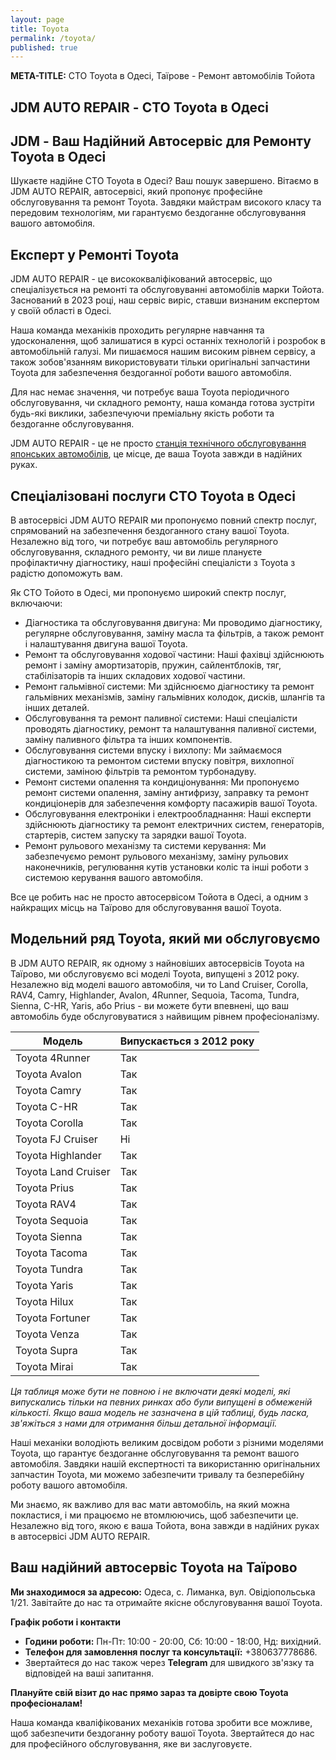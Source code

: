 ```yaml
---
layout: page
title: Toyota
permalink: /toyota/
published: true
---
```


<section class="page-section py-5 py-xl-7">
  <div class="container">
    <div class="row">
      <div class="col-12">
        <p><strong>META-TITLE:</strong> СТО Toyota в Одесі, Таїрове -&nbsp;Ремонт автомобілів Тойота</p>
        <h1>JDM AUTO REPAIR - СТО Toyota в Одесі</h1>
        <h2>JDM - Ваш Надійний Автосервіс для Ремонту Toyota в Одесі</h2>
        <p>Шукаєте надійне СТО Toyota в Одесі? Ваш пошук завершено. Вітаємо в JDM AUTO REPAIR, автосервісі, який пропонує професійне обслуговування та ремонт Toyota. Завдяки майстрам високого класу та передовим технологіям, ми гарантуємо бездоганне обслуговування вашого автомобіля.</p>
        <h2>Експерт у Ремонті Toyota</h2>
        <p>JDM AUTO REPAIR - це висококваліфікований автосервіс, що спеціалізується на ремонті та обслуговуванні автомобілів марки Тойота. Заснований в 2023 році, наш сервіс виріс, ставши визнаним експертом у своїй області в Одесі.</p>
        <p>Наша команда механіків проходить регулярне навчання та удосконалення, щоб залишатися в курсі останніх технологій і розробок в автомобільній галузі. Ми пишаємося нашим високим рівнем сервісу, а також зобов'язанням використовувати тільки оригінальні запчастини Toyota для забезпечення бездоганної роботи вашого автомобіля.</p>
        <p>Для нас немає значення, чи потребує ваша Toyota періодичного обслуговування, чи складного ремонту, наша команда готова зустріти будь-які виклики, забезпечуючи преміальну якість роботи та бездоганне обслуговування.</p>
        <p>JDM AUTO REPAIR - це не просто <a href="/">станція технічного обслуговування японських автомобілів</a>, це місце, де ваша Toyota завжди в надійних руках.</p>
        <h2>Спеціалізовані послуги СТО Toyota в Одесі</h2>
        <p>В автосервісі JDM AUTO REPAIR ми пропонуємо повний спектр послуг, спрямований на забезпечення бездоганного стану вашої Toyota. Незалежно від того, чи потребує ваш автомобіль регулярного обслуговування, складного ремонту, чи ви лише плануєте профілактичну діагностику, наші професійні спеціалісти з Toyota з радістю допоможуть вам.</p>
        <p>Як СТО Тойото в Одесі, ми пропонуємо широкий спектр послуг, включаючи:</p>
        <ul>
        <li>Діагностика та обслуговування двигуна: Ми проводимо діагностику, регулярне обслуговування, заміну масла та фільтрів, а також ремонт і налаштування двигуна вашої Toyota.</li>
        <li>Ремонт та обслуговування ходової частини: Наші фахівці здійснюють ремонт і заміну амортизаторів, пружин, сайлентблоків, тяг, стабілізаторів та інших складових ходової частини.</li>
        <li>Ремонт гальмівної системи: Ми здійснюємо діагностику та ремонт гальмівних механізмів, заміну гальмівних колодок, дисків, шлангів та інших деталей.</li>
        <li>Обслуговування та ремонт паливної системи: Наші спеціалісти проводять діагностику, ремонт та налаштування паливної системи, заміну паливного фільтра та інших компонентів.</li>
        <li>Обслуговування системи впуску і вихлопу: Ми займаємося діагностикою та ремонтом системи впуску повітря, вихлопної системи, заміною фільтрів та ремонтом турбонадуву.</li>
        <li>Ремонт системи опалення та кондиціонування: Ми пропонуємо ремонт системи опалення, заміну антифризу, заправку та ремонт кондиціонерів для забезпечення комфорту пасажирів вашої Toyota.</li>
        <li>Обслуговування електроніки і електрообладнання: Наші експерти здійснюють діагностику та ремонт електричних систем, генераторів, стартерів, систем запуску та зарядки вашої Toyota.</li>
        <li>Ремонт рульового механізму та системи керування: Ми забезпечуємо ремонт рульового механізму, заміну рульових наконечників, регулювання кутів установки коліс та інші роботи з системою керування вашого автомобіля.</li>
        </ul>
        <p>Все це робить нас не просто автосервісом Тойота в Одесі, а одним з найкращих місць на Таїрово для обслуговування вашої Toyota.</p>
        <h2>Модельний ряд Toyota, який ми обслуговуємо</h2>
        <p>В JDM AUTO REPAIR, як одному з найновіших автосервісів Toyota на Таїрово, ми обслуговуємо всі моделі Toyota, випущені з 2012 року. Незалежно від моделі вашого автомобіля, чи то Land Cruiser, Corolla, RAV4, Camry, Highlander, Avalon, 4Runner, Sequoia, Tacoma, Tundra, Sienna, C-HR, Yaris, або Prius - ви можете бути впевнені, що ваш автомобіль буде обслуговуватися з найвищим рівнем професіоналізму.</p>
        <table>
        <thead>
        <tr>
        <th>Модель</th>
        <th>Випускається з 2012 року</th>
        </tr>
        </thead>
        <tbody>
        <tr>
        <td>Toyota 4Runner</td>
        <td>Так</td>
        </tr>
        <tr>
        <td>Toyota Avalon</td>
        <td>Так</td>
        </tr>
        <tr>
        <td>Toyota Camry</td>
        <td>Так</td>
        </tr>
        <tr>
        <td>Toyota C-HR</td>
        <td>Так</td>
        </tr>
        <tr>
        <td>Toyota Corolla</td>
        <td>Так</td>
        </tr>
        <tr>
        <td>Toyota FJ Cruiser</td>
        <td>Ні</td>
        </tr>
        <tr>
        <td>Toyota Highlander</td>
        <td>Так</td>
        </tr>
        <tr>
        <td>Toyota Land Cruiser</td>
        <td>Так</td>
        </tr>
        <tr>
        <td>Toyota Prius</td>
        <td>Так</td>
        </tr>
        <tr>
        <td>Toyota RAV4</td>
        <td>Так</td>
        </tr>
        <tr>
        <td>Toyota Sequoia</td>
        <td>Так</td>
        </tr>
        <tr>
        <td>Toyota Sienna</td>
        <td>Так</td>
        </tr>
        <tr>
        <td>Toyota Tacoma</td>
        <td>Так</td>
        </tr>
        <tr>
        <td>Toyota Tundra</td>
        <td>Так</td>
        </tr>
        <tr>
        <td>Toyota Yaris</td>
        <td>Так</td>
        </tr>
        <tr>
        <td>Toyota Hilux</td>
        <td>Так</td>
        </tr>
        <tr>
        <td>Toyota Fortuner</td>
        <td>Так</td>
        </tr>
        <tr>
        <td>Toyota Venza</td>
        <td>Так</td>
        </tr>
        <tr>
        <td>Toyota Supra</td>
        <td>Так</td>
        </tr>
        <tr>
        <td>Toyota Mirai</td>
        <td>Так</td>
        </tr>
        </tbody>
        </table>
        <p><em>Ця таблиця може бути не повною і не включати деякі моделі, які випускались тільки на певних ринках або були випущені в обмеженій кількості. Якщо ваша модель не зазначена в цій таблиці, будь ласка, зв'яжіться з нами для отримання більш детальної інформації.</em></p>
        <p>Наші механіки володіють великим досвідом роботи з різними моделями Toyota, що гарантує бездоганне обслуговування та ремонт вашого автомобіля. Завдяки нашій експертності та використанню оригінальних запчастин Toyota, ми можемо забезпечити тривалу та безперебійну роботу вашого автомобіля.</p>
        <p>Ми знаємо, як важливо для вас мати автомобіль, на який можна покластися, і ми працюємо не втомлюючись, щоб забезпечити це. Незалежно від того, якою є ваша Тойота, вона завжди в надійних руках в автосервісі JDM AUTO REPAIR.</p>
        <h2>Ваш надійний автосервіс Toyota на Таїрово</h2>
        <p><strong>Ми знаходимося за адресою:</strong> Одеса, с. Лиманка, вул. Овідіопольська 1/21. Завітайте до нас та отримайте якісне обслуговування вашої Toyota.</p>
        <p><strong>Графік роботи і контакти</strong></p>
        <ul>
        <li><strong>Години роботи:</strong> Пн-Пт: 10:00 - 20:00, Сб: 10:00 - 18:00, Нд: вихідний.</li>
        <li><strong>Телефон для замовлення послуг та консультації:</strong> +380637778686.</li>
        <li>Звертайтеся до нас також через <strong>Telegram</strong> для швидкого зв'язку та відповідей на ваші запитання.</li>
        </ul>
        <p><strong>Плануйте свій візит до нас прямо зараз та довірте свою Toyota професіоналам!</strong></p>
        <p>Наша команда кваліфікованих механіків готова зробити все можливе, щоб забезпечити бездоганну роботу вашої Toyota. Звертайтеся до нас для професійного обслуговування, яке ви заслуговуєте.</p>
      </div>
    </div>
  </div>
</section>
